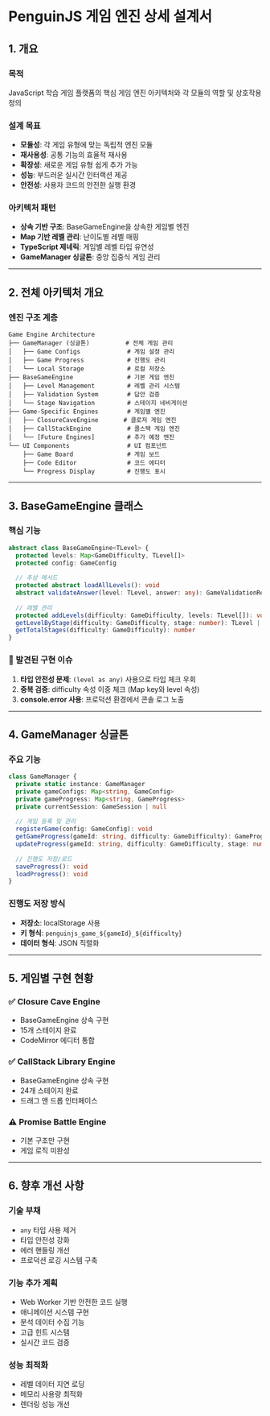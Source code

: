 # PenguinJS 게임 엔진 상세 설계서

## 1. 개요

### 목적
JavaScript 학습 게임 플랫폼의 핵심 게임 엔진 아키텍처와 각 모듈의 역할 및 상호작용 정의

### 설계 목표
- **모듈성**: 각 게임 유형에 맞는 독립적 엔진 모듈
- **재사용성**: 공통 기능의 효율적 재사용
- **확장성**: 새로운 게임 유형 쉽게 추가 가능
- **성능**: 부드러운 실시간 인터랙션 제공
- **안전성**: 사용자 코드의 안전한 실행 환경

### 아키텍처 패턴
- **상속 기반 구조**: BaseGameEngine을 상속한 게임별 엔진
- **Map 기반 레벨 관리**: 난이도별 레벨 매핑
- **TypeScript 제네릭**: 게임별 레벨 타입 유연성
- **GameManager 싱글톤**: 중앙 집중식 게임 관리

---

## 2. 전체 아키텍처 개요

### 엔진 구조 계층
```
Game Engine Architecture
├── GameManager (싱글톤)          # 전체 게임 관리
│   ├── Game Configs             # 게임 설정 관리
│   ├── Game Progress            # 진행도 관리
│   └── Local Storage            # 로컬 저장소
├── BaseGameEngine               # 기본 게임 엔진
│   ├── Level Management         # 레벨 관리 시스템
│   ├── Validation System        # 답안 검증
│   └── Stage Navigation         # 스테이지 네비게이션
├── Game-Specific Engines        # 게임별 엔진
│   ├── ClosureCaveEngine       # 클로저 게임 엔진
│   ├── CallStackEngine          # 콜스택 게임 엔진
│   └── [Future Engines]         # 추가 예정 엔진
└── UI Components                # UI 컴포넌트
    ├── Game Board               # 게임 보드
    ├── Code Editor              # 코드 에디터
    └── Progress Display         # 진행도 표시
```

---

## 3. BaseGameEngine 클래스

### 핵심 기능
```typescript
abstract class BaseGameEngine<TLevel> {
  protected levels: Map<GameDifficulty, TLevel[]>
  protected config: GameConfig
  
  // 추상 메서드
  protected abstract loadAllLevels(): void
  abstract validateAnswer(level: TLevel, answer: any): GameValidationResult
  
  // 레벨 관리
  protected addLevels(difficulty: GameDifficulty, levels: TLevel[]): void
  getLevelByStage(difficulty: GameDifficulty, stage: number): TLevel | null
  getTotalStages(difficulty: GameDifficulty): number
}
```

### 🚨 발견된 구현 이슈
1. **타입 안전성 문제**: `(level as any)` 사용으로 타입 체크 우회
2. **중복 검증**: difficulty 속성 이중 체크 (Map key와 level 속성)
3. **console.error 사용**: 프로덕션 환경에서 콘솔 로그 노출

---

## 4. GameManager 싱글톤

### 주요 기능
```typescript
class GameManager {
  private static instance: GameManager
  private gameConfigs: Map<string, GameConfig>
  private gameProgress: Map<string, GameProgress>
  private currentSession: GameSession | null
  
  // 게임 등록 및 관리
  registerGame(config: GameConfig): void
  getGameProgress(gameId: string, difficulty: GameDifficulty): GameProgress
  updateProgress(gameId: string, difficulty: GameDifficulty, stage: number): void
  
  // 진행도 저장/로드
  saveProgress(): void
  loadProgress(): void
}
```

### 진행도 저장 방식
- **저장소**: localStorage 사용
- **키 형식**: `penguinjs_game_${gameId}_${difficulty}`
- **데이터 형식**: JSON 직렬화

---

## 5. 게임별 구현 현황

### ✅ Closure Cave Engine
- BaseGameEngine 상속 구현
- 15개 스테이지 완료
- CodeMirror 에디터 통합

### ✅ CallStack Library Engine  
- BaseGameEngine 상속 구현
- 24개 스테이지 완료
- 드래그 앤 드롭 인터페이스

### ⚠️ Promise Battle Engine
- 기본 구조만 구현
- 게임 로직 미완성

---

## 6. 향후 개선 사항

### 기술 부채
- `any` 타입 사용 제거
- 타입 안전성 강화
- 에러 핸들링 개선
- 프로덕션 로깅 시스템 구축

### 기능 추가 계획
- Web Worker 기반 안전한 코드 실행
- 애니메이션 시스템 구현
- 분석 데이터 수집 기능
- 고급 힌트 시스템
- 실시간 코드 검증

### 성능 최적화
- 레벨 데이터 지연 로딩
- 메모리 사용량 최적화
- 렌더링 성능 개선